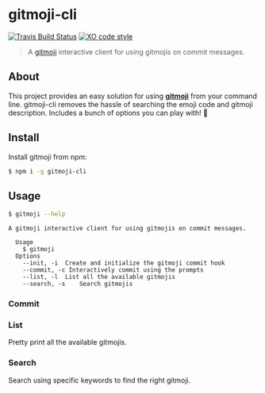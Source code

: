 # gitmoji-cli

[![Travis Build Status](https://img.shields.io/travis/carloscuesta/gitmoji-cli.svg?style=flat-square)](https://travis-ci.org/carloscuesta/gitmoji-cli)
[![XO code style](https://img.shields.io/badge/code_style-XO-5ed9c7.svg?style=flat-square)](https://github.com/sindresorhus/xo)

> A [gitmoji](https://github.com/carloscuesta/gitmoji) interactive client for using gitmojis on commit messages.

## About

This project provides an easy solution for using [**gitmoji**](https://github.com/carloscuesta/gitmoji) from your command line. gitmoji-cli removes the hassle of searching the emoji code and gitmoji description. Includes a bunch of options you can play with! :tada:

## Install

Install gitmoji from npm:

```bash
$ npm i -g gitmoji-cli
```

## Usage

```bash
$ gitmoji --help
```

```
A gitmoji interactive client for using gitmojis on commit messages.

  Usage
    $ gitmoji
  Options
  	--init, -i	Create and initialize the gitmoji commit hook
  	--commit, -c Interactively commit using the prompts
  	--list, -l  List all the available gitmojis
  	--search, -s	Search gitmojis
```

### Commit

### List

Pretty print all the available gitmojis.

### Search

Search using specific keywords to find the right gitmoji.
